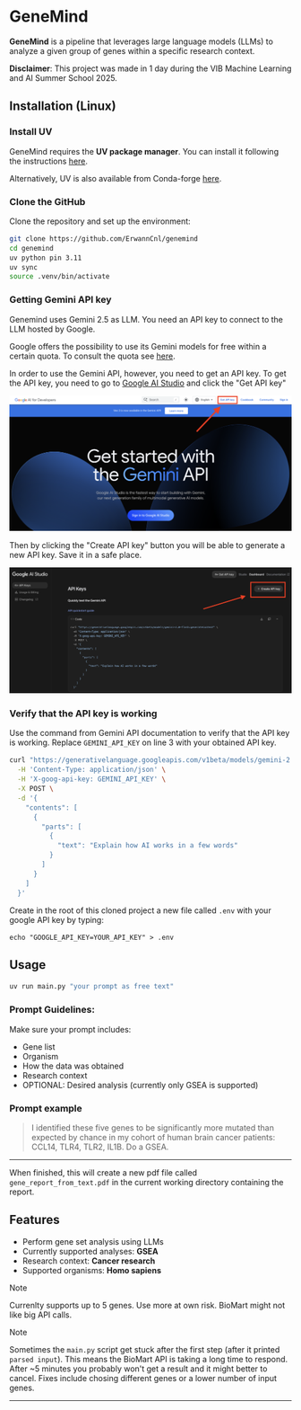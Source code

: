 # GeneMind

**GeneMind** is a pipeline that leverages large language models (LLMs) to analyze a given group of genes within a specific research context.  

**Disclaimer**: This project was made in 1 day during the VIB Machine Learning and AI Summer School 2025.

## Installation (Linux)
### Install UV

GeneMind requires the **UV package manager**. You can install it following the instructions [here](https://docs.astral.sh/uv/#installation).

Alternatively, UV is also available from Conda-forge [here](https://anaconda.org/conda-forge/uv).

### Clone the GitHub
Clone the repository and set up the environment:

```bash
git clone https://github.com/ErwannCnl/genemind
cd genemind 
uv python pin 3.11
uv sync
source .venv/bin/activate
```

### Getting Gemini API key
Genemind uses Gemini 2.5 as LLM. You need an API key to connect to the LLM hosted by Google.

Google offers the possibility to use its Gemini models for free within a certain quota. To consult the quota see [here](https://ai.google.dev/gemini-api/docs/rate-limits).

In order to use the Gemini API, however, you need to get an API key. To get the API key, you need to go to [Google AI Studio](https://ai.google.dev/aistudio) and click the "Get API key"

![Getting API Key](docs_data/1_0_get_api.png)

Then by clicking the "Create API key" button you will be able to generate a new API key. Save it in a safe place.

![Creating API Key](docs_data/1_1_create_api.png)

### Verify that the API key is working

Use the command from Gemini API documentation to verify that the API key is working. Replace `GEMINI_API_KEY` on line 3 with your obtained API key.

```bash
curl "https://generativelanguage.googleapis.com/v1beta/models/gemini-2.0-flash:generateContent" \
  -H 'Content-Type: application/json' \
  -H 'X-goog-api-key: GEMINI_API_KEY' \
  -X POST \
  -d '{
    "contents": [
      {
        "parts": [
          {
            "text": "Explain how AI works in a few words"
          }
        ]
      }
    ]
  }'
```

Create in the root of this cloned project a new file called `.env` with your google API key by typing:

```
echo "GOOGLE_API_KEY=YOUR_API_KEY" > .env
```

## Usage
```bash
uv run main.py "your prompt as free text"
```
### Prompt Guidelines:
Make sure your prompt includes:
- Gene list
- Organism
- How the data was obtained
- Research context
- OPTIONAL: Desired analysis (currently only GSEA is supported)


### Prompt example
> I identified these five genes to be significantly more mutated than expected by chance in my cohort of human brain cancer patients: CCL14, TLR4, TLR2, IL1B. Do a GSEA.
---
When finished, this will create a new pdf file called `gene_report_from_text.pdf` in the current working directory containing the report.

## Features
- Perform gene set analysis using LLMs
- Currently supported analyses: **GSEA**
- Research context: **Cancer research**
- Supported organisms: **Homo sapiens**

> [!NOTE]
> Currenlty supports up to 5 genes. Use more at own risk. BioMart might not like big API calls.

> [!NOTE]
> Sometimes the `main.py` script get stuck after the first step (after it printed `parsed input`). This means the BioMart API is taking a long time to respond. After ~5 minutes you probably won't get a result and it might better to cancel.
> Fixes include chosing different genes or a lower number of input genes.
---



